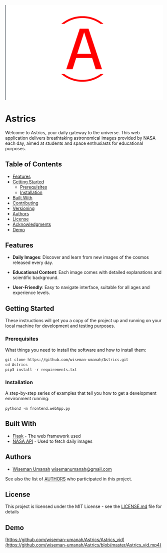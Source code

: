 ![logo](image.png)

# Astrics

Welcome to Astrics, your daily gateway to the universe. This web application delivers breathtaking astronomical images provided by NASA each day, aimed at students and space enthusiasts for educational purposes.

## Table of Contents

- [Features](#features)
- [Getting Started](#getting-started)
  - [Prerequisites](#prerequisites)
  - [Installation](#installation)
- [Built With](#built-with)
- [Contributing](#contributing)
- [Versioning](#versioning)
- [Authors](#authors)
- [License](#license)
- [Acknowledgments](#acknowledgments)
- [Demo](#demo)

## Features

- **Daily Images**: Discover and learn from new images of the cosmos released every day.

- **Educational Content**: Each image comes with detailed explanations and scientific background.

- **User-Friendly**: Easy to navigate interface, suitable for all ages and experience levels.

## Getting Started

These instructions will get you a copy of the project up and running on your local machine for development and testing purposes.

### Prerequisites

What things you need to install the software and how to install them:

```
git clone https://github.com/wiseman-umanah/Astrics.git
cd Astrics
pip3 install -r requirements.txt
```


### Installation

A step-by-step series of examples that tell you how to get a development environment running:

``python3 -m frontend.webApp.py``



## Built With

- [Flask](https://flask.palletsprojects.com/) - The web framework used
- [NASA API](https://api.nasa.gov/) - Used to fetch daily images


## Authors

- [Wiseman Umanah](https://github.com/wiseman-umanah) <wisemanumanah@gmail.com> 

See also the list of [AUTHORS](https://github.com/wiseman-umanah/Astrics/blob/master/AUTHORS) who participated in this project.

## License

This project is licensed under the MIT License - see the [LICENSE.md](LICENSE) file for details

## Demo

[https://github.com/wiseman-umanah/Astrics/Astrics_vid](https://github.com/wiseman-umanah/Astrics/blob/master/Astrics_vid.mp4)



